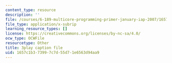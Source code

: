 ```yaml
---
content_type: resource
description: ''
file: /courses/6-189-multicore-programming-primer-january-iap-2007/1657c1b373997c7d55d71e6563d94aa9_s8dZi6eqsJU.srt
file_type: application/x-subrip
learning_resource_types: []
license: https://creativecommons.org/licenses/by-nc-sa/4.0/
ocw_type: OCWFile
resourcetype: Other
title: 3play caption file
uid: 1657c1b3-7399-7c7d-55d7-1e6563d94aa9
---
```

